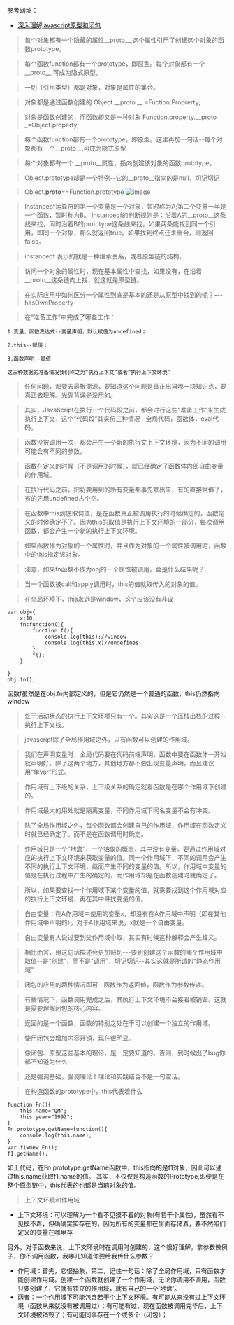 参考网址：
- [深入理解javascript原型和闭包](http://www.cnblogs.com/wangfupeng1988/p/3977924.html)

> 每个对象都有一个隐藏的属性__proto__,这个属性引用了创建这个对象的函数prototype。

> 每个函数function都有一个prototype，即原型。每个对象都有一个__proto__,可成为隐式原型。

>一切（引用类型）都是对象，对象是属性的集合。

>对象都是通过函数创建的 Object.__proto __ =Fuction.Proprerty;

>对象是函数创建的，而函数却又是一种对象  Function.property.__proto _=Object.property;

> 每个函数function都有一个prototype，即原型。这里再加一句话--每个对象都有一个__proto__,可成为隐式原型

>每个对象都有一个 __proto__属性，指向创建该对象的函数prototype。

>Object.prototype却是一个特例--它的__proto__指向的是null，切记切记

> Object.__proto__==Function.prototype
> ![image](http://www.ibm.com/developerworks/cn/web/1306_jiangjj_jsinstanceof/figure1.jpg)

>Instanceof运算符的第一个变量是一个对象，暂时称为A;第二个变量一半是一个函数，暂时称为B。
>Instanceof的判断规则是：沿着A的__proto__这条线来找，同时沿着B的prototype这条线来找，如果两条能找到同一个引用，即同一个对象，那么就返回true。如果找到终点还未重合，则返回false。

>instanceof 表示的就是一种继承关系，或者原型链的结构。

>访问一个对象的属性时，现在基本属性中查找，如果没有，在沿着__proto__这条链向上找，就这就是原型链。

>在实际应用中如何区分一个属性到底是基本的还是从原型中找到的呢？---hasOwnProperty

>在“准备工作”中完成了哪些工作：
```
1.变量、函数表达式--变量声明，默认赋值为undefined；

2.this--赋值；

3.函数声明--赋值

这三种数据的准备情况我们称之为“执行上下文”或者“执行上下文环境”
```
>任何问题，都要去最根溯源，要知道这个问题是真正出自哪一块知识点，要真正去理解。光靠背诵是没用的。

>其实，JavaScript在执行一个代码段之前，都会进行这些“准备工作”来生成执行上下文，这个“代码段”其实份三种情况--全局代码，函数体，eval代码。

>函数没被调用一次，都会产生一个新的执行文上下文环境，因为不同的调用可能会有不同的参数。

>函数在定义的时候（不是调用的时候），就已经确定了函数体内部自由变量的作用域。

>在执行代码之前，把将要用到的所有变量都事先拿出来，有的直接赋值了，有的先用undefined占个空。

>在函数中this到底取何值，是在函数真正被调用执行的时候确定的，函数定义的时候确定不了。因为this的取值是执行上下文环境的一部分，每次调用函数，都会产生一个新的执行上下文环境。

>如果函数作为对象的一个属性时，并且作为对象的一个属性被调用时，函数中的this指定该对象。

>注意，如果fn函数不作为obj的一个属性被调用，会是什么结果呢？

> 当一个函数被call和apply调用时，this的值就取传入的对象的值。

>在全局环境下，this永远是window，这个应该没有非议
```
var obj={
    x:10,
    fn:function(){
        function f(){
            console.log(this);//window
            console.log(this.x)//undefines
        }
        f();
    }

}
obj.fn();
```
函数f虽然是在obj.fn内部定义的，但是它仍然是一个普通的函数，this仍然指向window

> 处于活动状态的执行上下文环境只有一个。其实这是一个压栈出栈的过程--执行上下文栈。

>javascript除了全局作用域之外，只有函数可以创建的作用域。

>我们在声明变量时，全局代码要在代码前端声明，函数中要在函数体一开始就声明好。除了这两个地方，其他地方都不要出现变量声明。而且建议用“单var”形式。

>作用域有上下级的关系，上下级关系的确定就看函数是在哪个作用域下创建的。

>作用域最大的用处就是隔离变量，不同作用域下同名变量不会有冲突。

>除了全局作用域之外，每个函数都会创建自己的作用域，作用域在函数定义时就已经确定了。而不是在函数调用时确定。

> 作用域只是一个“地盘”，一个抽象的概念，其中没有变量。要通过作用域对应的执行上下文环境来获取变量的值。同一个作用域下，不同的调用会产生不同的执行上下文环境，继而产生不同的变量的值。所以，作用域中变量的值是在执行过程中产生的确定的，而作用域却是在函数创建时就确定了。

>所以，如果要查找一个作用域下某个变量的值，就需要找到这个作用域对应的执行上下文环境，再在其中寻找变量的值。

>自由变量：在A作用域中使用的变量x，却没有在A作用域中声明（即在其他作用域中声明的），对于A作用域来说，x就是一个自由变量。

>自由变量有人说过要到父作用域中取，其实有时候这种解释会产生歧义。

>相比而言，用这句话描述会更加贴切---要到创建这个函数的哪个作用域中取值--是“创建”，而不是“调用”，切记切记--其实这就是所谓的“静态作用域”

>闭包的应用的两种情况即可--函数作为返回值，函数作为参数传递。

>有些情况下，函数调用完成之后，其执行上下文环境不会接着被销毁。这就是需要理解闭包的核心内容。

>返回的是一个函数，函数的特别之处在于可以创建一个独立的作用域。

>使用闭包会增加内容开销，现在很明显。

>像闭包、原型这些基本的理论，是一定要知道的。否则，到时候出了bug你都不知道为什么

>还是强调基础，强调理论！理论和实践结合不是一句空话。

>在构造函数的prototype中，this代表着什么
```
function Fn(){
    this.name="QM";
    this.year="1992";
}
Fn.prototype.getName=function(){
    console.log(this.name);
}
var f1=new Fn();
f1.getName();
```
如上代码，在Fn.prototype.getName函数中，this指向的是f1对象，因此可以通过this.name获取f1.name的值。
其实，不仅仅是构造函数的Prototype,即便是在整个原型链中，this代表的也都是当前对象的值。

>上下文环境和作用域

- 上下文环境：可以理解为一个看不见摸不着的对象(有若干个属性)，虽然看不见摸不着，但确确实实存在的，因为所有的变量都在里面存储着，要不然咱们定义的变量在哪里存

另外，对于函数来说，上下文环境时在调用时创建的，这个很好理解，拿参数做例子，你不调用函数，我哪儿知道你要给我传什么参数？

- 作用域：首先，它很抽象，第二，记住一句话：除了全局作用域，只有函数才能创建作用域。创建一个函数就创建了一个作用域，无论你调用不调用，函数只要创建了，它就有独立的作用域，就有自己的一个'地盘'。
- 两者：一个作用域下可能包含若干个上下文环境。有可能从来没有过上下文环境（函数从来就没有被调用过）；有可能有过，现在函数被调用完毕后，上下文环境被销毁了；有可能同事存在一个或多个（闭包）；